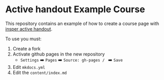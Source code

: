 # Active handout Example Course

This repository contains an example of how to create a course page with [insper active handout](https://insper-education.github.io/active-handout/).

To use you must:

1. Create a fork
1. Activate github pages in the new repository
    - `Settings` :arrow_right:  `Pages` :arrow_right: `Source: gh-pages / ` :arrow_right: `Save`
1. Edit `mkdocs.yml`
1. Edit the `content/index.md`
